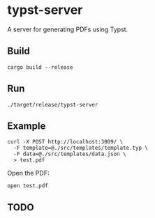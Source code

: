 # typst-server

A server for generating PDFs using Typst.

## Build

    cargo build --release

## Run

    ./target/release/typst-server

## Example

    curl -X POST http://localhost:3009/ \
      -F template=@./src/templates/template.typ \
      -F data=@./src/templates/data.json \
      > test.pdf

Open the PDF:

    open test.pdf

## TODO
